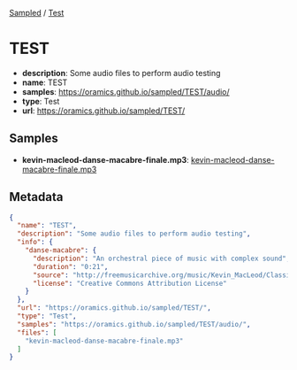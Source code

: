 
[Sampled](https://oramics.github.io/sampled) /
[Test](/TEST)

# TEST

- __description__: Some audio files to perform audio testing
- __name__: TEST
- __samples__: https://oramics.github.io/sampled/TEST/audio/
- __type__: Test
- __url__: https://oramics.github.io/sampled/TEST/

## Samples

- __kevin-macleod-danse-macabre-finale.mp3__: [kevin-macleod-danse-macabre-finale.mp3](https://oramics.github.io/sampled/TEST/audio/kevin-macleod-danse-macabre-finale.mp3)

## Metadata

```json
{
  "name": "TEST",
  "description": "Some audio files to perform audio testing",
  "info": {
    "danse-macabre": {
      "description": "An orchestral piece of music with complex sound",
      "duration": "0:21",
      "source": "http://freemusicarchive.org/music/Kevin_MacLeod/Classical_Sampler/Danse_Macabre_-_Finale",
      "license": "Creative Commons Attribution License"
    }
  },
  "url": "https://oramics.github.io/sampled/TEST/",
  "type": "Test",
  "samples": "https://oramics.github.io/sampled/TEST/audio/",
  "files": [
    "kevin-macleod-danse-macabre-finale.mp3"
  ]
}
```

